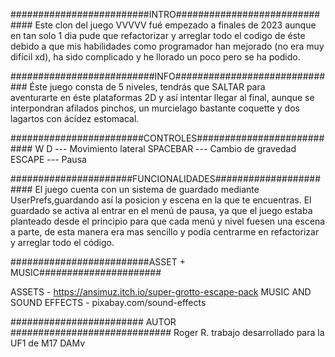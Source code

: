 #########################INTRO##############################
Este clon del juego VVVVV fué empezado a finales de 
2023 aunque en tan solo 1 dia pude que refactorizar y 
arreglar todo el codigo de éste debido a que mis habilidades 
como programador han mejorado (no era muy difícil xd), 
ha sido complicado y he llorado un poco pero se ha podido.

##########################INFO##############################
Éste juego consta de 5 niveles, tendrás que SALTAR para  
aventurarte en éste plataformas 2D y así intentar llegar al 
final, aunque se interpondran afilados pinchos, un murcielago 
bastante coquette y dos lagartos con ácidez estomacal.

########################CONTROLES###########################
W D --- Movimiento lateral
SPACEBAR --- Cambio de gravedad
ESCAPE --- Pausa

######################FUNCIONALIDADES#######################
El juego cuenta con un sistema de guardado mediante 
UserPrefs,guardando así la posicion y escena en la que 
te encuentras.
El guardado se activa al entrar en el menú de pausa, 
ya que el juego estaba planteado desde el principio para 
que cada menú y nivel fuesen una escena a parte, de esta 
manera era mas sencillo y podía centrarme en refactorizar 
y arreglar todo el código.

#########################ASSET + MUSIC######################

ASSETS - https://ansimuz.itch.io/super-grotto-escape-pack
MUSIC AND SOUND EFFECTS - pixabay.com/sound-effects

######################## AUTOR #############################
Roger R. trabajo desarrollado para la UF1 de M17 DAMv